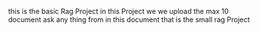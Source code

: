 this is the basic Rag Project in this Project we we upload the max 10 document ask any thing from in this document that is the small rag Project 
